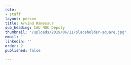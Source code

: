 ```yaml
---
role:
- staff
layout: person
title: Arvind Ramessur
sub_heading: IAU NOC Deputy
thumbnail: "/uploads/2019/06/11/placeholder-square.jpg"
email: ''
linkedin: ''
order: 2
published: false

---
```

